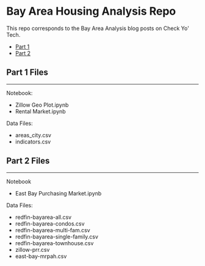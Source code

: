 # Bay Area Housing Analysis Repo

This repo corresponds to the Bay Area Analysis blog posts on Check Yo' Tech. 
* [Part 1](https://blog.checkyo.tech/2018/08/06/bay-area-housing-market-analysis/)
* [Part 2](https://blog.checkyo.tech/2018/08/15/bay-area-housing-market-analysis-part-2/)

## Part 1 Files
---
Notebook:
- Zillow Geo Plot.ipynb
- Rental Market.ipynb

Data Files:
- areas_city.csv
- indicators.csv

## Part 2 Files
---
Notebook
- East Bay Purchasing Market.ipynb

Data Files:
- redfin-bayarea-all.csv
- redfin-bayarea-condos.csv
- redfin-bayarea-multi-fam.csv
- redfin-bayarea-single-family.csv
- redfin-bayarea-townhouse.csv
- zillow-prr.csv
- east-bay-mrpah.csv
